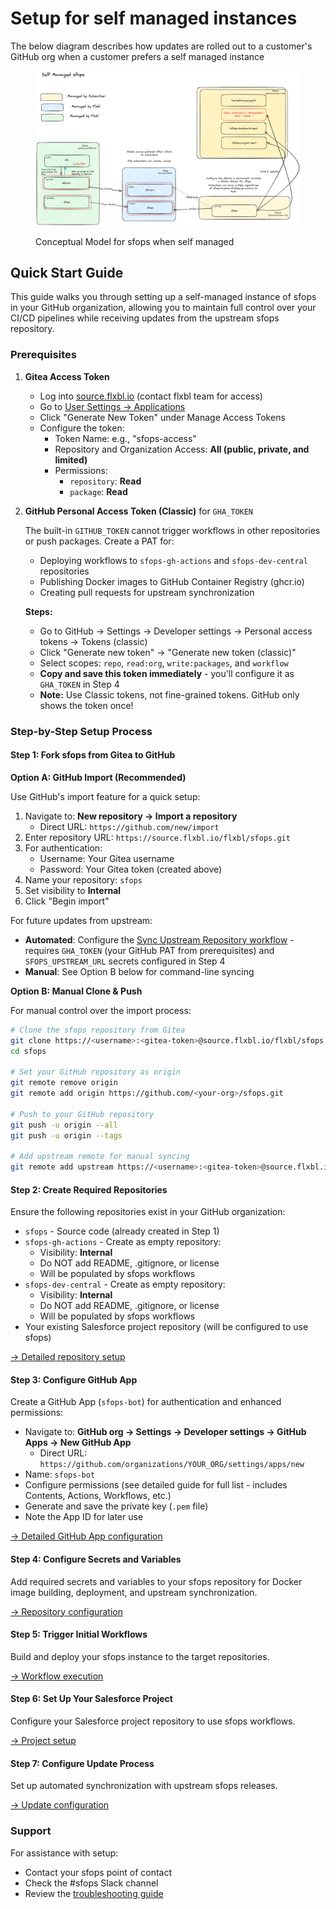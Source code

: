# Setup for self managed instances

The below diagram describes how updates are rolled out to a customer's GitHub org when a customer prefers a self managed instance

<figure><img src="../../.gitbook/assets/image (1).png" alt=""><figcaption><p>Conceptual Model for sfops when self managed</p></figcaption></figure>

## Quick Start Guide

This guide walks you through setting up a self-managed instance of sfops in your GitHub organization, allowing you to maintain full control over your CI/CD pipelines while receiving updates from the upstream sfops repository.

### Prerequisites

1. **Gitea Access Token**
   - Log into [source.flxbl.io](https://source.flxbl.io) (contact flxbl team for access)
   - Go to [User Settings → Applications](https://source.flxbl.io/user/settings/applications)
   - Click "Generate New Token" under Manage Access Tokens
   - Configure the token:
     - Token Name: e.g., "sfops-access"
     - Repository and Organization Access: **All (public, private, and limited)**
     - Permissions:
       - `repository`: **Read**
       - `package`: **Read**

2. **GitHub Personal Access Token (Classic)** for `GHA_TOKEN`
   
   The built-in `GITHUB_TOKEN` cannot trigger workflows in other repositories or push packages. Create a PAT for:
   - Deploying workflows to `sfops-gh-actions` and `sfops-dev-central` repositories  
   - Publishing Docker images to GitHub Container Registry (ghcr.io)
   - Creating pull requests for upstream synchronization
   
   **Steps:**
   - Go to GitHub → Settings → Developer settings → Personal access tokens → Tokens (classic)
   - Click "Generate new token" → "Generate new token (classic)"
   - Select scopes: `repo`, `read:org`, `write:packages`, and `workflow`
   - **Copy and save this token immediately** - you'll configure it as `GHA_TOKEN` in Step 4
   - **Note:** Use Classic tokens, not fine-grained tokens. GitHub only shows the token once!

### Step-by-Step Setup Process

#### Step 1: Fork sfops from Gitea to GitHub

**Option A: GitHub Import (Recommended)**

Use GitHub's import feature for a quick setup:

1. Navigate to: **New repository → Import a repository**
   - Direct URL: `https://github.com/new/import`
2. Enter repository URL: `https://source.flxbl.io/flxbl/sfops.git`
3. For authentication:
   - Username: Your Gitea username
   - Password: Your Gitea token (created above)
4. Name your repository: `sfops`
5. Set visibility to **Internal**
6. Click "Begin import"

For future updates from upstream:
- **Automated**: Configure the [Sync Upstream Repository workflow](../workflow-details/sync-upstream-repository-and-create-pull-request.md) - requires `GHA_TOKEN` (your GitHub PAT from prerequisites) and `SFOPS_UPSTREAM_URL` secrets configured in Step 4
- **Manual**: See Option B below for command-line syncing

**Option B: Manual Clone & Push**

For manual control over the import process:

```bash
# Clone the sfops repository from Gitea
git clone https://<username>:<gitea-token>@source.flxbl.io/flxbl/sfops.git sfops
cd sfops

# Set your GitHub repository as origin
git remote remove origin
git remote add origin https://github.com/<your-org>/sfops.git

# Push to your GitHub repository
git push -u origin --all
git push -u origin --tags

# Add upstream remote for manual syncing
git remote add upstream https://<username>:<gitea-token>@source.flxbl.io/flxbl/sfops.git
```

#### Step 2: Create Required Repositories

Ensure the following repositories exist in your GitHub organization:
- `sfops` - Source code (already created in Step 1)
- `sfops-gh-actions` - Create as empty repository:
  - Visibility: **Internal**
  - Do NOT add README, .gitignore, or license
  - Will be populated by sfops workflows
- `sfops-dev-central` - Create as empty repository:
  - Visibility: **Internal**
  - Do NOT add README, .gitignore, or license
  - Will be populated by sfops workflows
- Your existing Salesforce project repository (will be configured to use sfops)

[→ Detailed repository setup](./1.-create-repositories.md)

#### Step 3: Configure GitHub App

Create a GitHub App (`sfops-bot`) for authentication and enhanced permissions:
- Navigate to: **GitHub org → Settings → Developer settings → GitHub Apps → New GitHub App**
  - Direct URL: `https://github.com/organizations/YOUR_ORG/settings/apps/new`
- Name: `sfops-bot`
- Configure permissions (see detailed guide for full list - includes Contents, Actions, Workflows, etc.)
- Generate and save the private key (`.pem` file)
- Note the App ID for later use

[→ Detailed GitHub App configuration](./github-app.md)

#### Step 4: Configure Secrets and Variables

Add required secrets and variables to your sfops repository for Docker image building, deployment, and upstream synchronization.

[→ Repository configuration](./3.-setting-up-sfops-repository.md)

#### Step 5: Trigger Initial Workflows

Build and deploy your sfops instance to the target repositories.

[→ Workflow execution](./4.-trigger-the-workflows.md)

#### Step 6: Set Up Your Salesforce Project

Configure your Salesforce project repository to use sfops workflows.

[→ Project setup](./5.-setting-up-project-repository.md)

#### Step 7: Configure Update Process

Set up automated synchronization with upstream sfops releases.

[→ Update configuration](./6.-fetching-upstream-changes/README.md)

### Support

For assistance with setup:
- Contact your sfops point of contact
- Check the #sfops Slack channel
- Review the [troubleshooting guide](../update-instructions/README.md)
